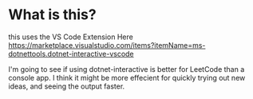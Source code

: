 # What is this?

this uses the VS Code Extension Here
<https://marketplace.visualstudio.com/items?itemName=ms-dotnettools.dotnet-interactive-vscode>

I'm going to see if using dotnet-interactive is better for LeetCode than a console app. I think it might be more effecient for quickly trying out new ideas, and seeing the output faster.